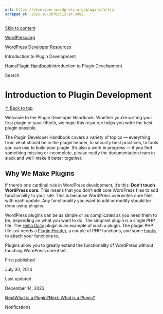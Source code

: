 ```yaml
---
url: https://developer.wordpress.org/plugins/intro
scraped_at: 2025-10-20T03:13:14.049Z
---
```


[Skip to content](https://developer.wordpress.org/plugins/intro/#wp--skip-link--target)

[WordPress.org](https://wordpress.org/)

[WordPress Developer Resources](https://developer.wordpress.org/)

Introduction to Plugin Development


[Home](https://developer.wordpress.org/)[Plugin Handbook](https://developer.wordpress.org/plugins/)Introduction to Plugin Development

Search

# Introduction to Plugin Development

[↑ Back to top](https://developer.wordpress.org/plugins/intro/#wp--skip-link--target)

Welcome to the Plugin Developer Handbook. Whether you’re writing your first plugin or your fiftieth, we hope this resource helps you write the best plugin possible.

The Plugin Developer Handbook covers a variety of topics — everything from what should be in the plugin header, to security best practices, to tools you can use to build your plugin. It’s also a work in progress — if you find something missing or incomplete, please notify the documentation team in slack and we’ll make it better together.

## Why We Make Plugins

If there’s one cardinal rule in WordPress development, it’s this: **Don’t touch WordPress core**. This means that you don’t edit core WordPress files to add functionality to your site. This is because WordPress overwrites core files with each update. Any functionality you want to add or modify should be done using plugins.

WordPress plugins can be as simple or as complicated as you need them to be, depending on what you want to do. The simplest plugin is a single PHP file. The [Hello Dolly](https://wordpress.org/plugins/hello-dolly/ "Hello Dolly Plugin") plugin is an example of such a plugin. The plugin PHP file just needs a [Plugin Header](https://developer.wordpress.org/plugins/the-basics/header-requirements/), a couple of PHP functions, and some [hooks](https://developer.wordpress.org/plugins/hooks/) to attach your functions to.

Plugins allow you to greatly extend the functionality of WordPress without touching WordPress core itself.

First published

July 30, 2014

Last updated

December 14, 2023

[NextWhat is a Plugin?Next: What is a Plugin?](https://developer.wordpress.org/plugins/intro/what-is-a-plugin/)

Notifications